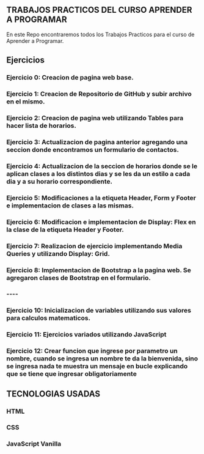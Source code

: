 ## TRABAJOS PRACTICOS DEL CURSO APRENDER A PROGRAMAR

En este Repo encontraremos todos los Trabajos Practicos para el curso de Aprender a Programar.

## Ejercicios

### Ejercicio 0: Creacion de pagina web base.
### Ejercicio 1: Creacion de Repositorio de GitHub y subir archivo en el mismo.
### Ejercicio 2: Creacion de pagina web utilizando Tables para hacer lista de horarios.
### Ejercicio 3: Actualizacion de pagina anterior agregando una seccion donde encontramos un formulario de contactos.
### Ejercicio 4: Actualizacion de la seccion de horarios donde se le aplican clases a los distintos dias y se les da un estilo a cada dia y a su horario correspondiente.
### Ejercicio 5: Modificaciones a la etiqueta Header, Form y Footer e implementacion de clases a las mismas.
### Ejercicio 6: Modificacion e implementacion de Display: Flex en la clase de la etiqueta Header y Footer.
### Ejercicio 7: Realizacion de ejercicio implementando Media Queries y utilizando Display: Grid.
### Ejercicio 8: Implementacion de Bootstrap a la pagina web. Se agregaron clases de Bootstrap en el formulario.
### ----
### Ejercicio 10: Inicializacion de variables utilizando sus valores para calculos matematicos.
### Ejercicio 11: Ejercicios variados utilizando JavaScript
### Ejercicio 12: Crear funcion que ingrese por parametro un nombre, cuando se ingresa un nombre te da la bienvenida, sino se ingresa nada te muestra un mensaje en bucle explicando que se tiene que ingresar obligatoriamente

## TECNOLOGIAS USADAS
### HTML
### CSS
### JavaScript Vanilla
